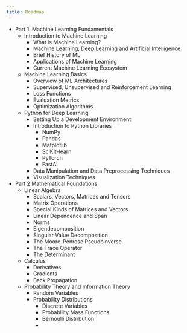 ```yaml
---
title: Roadmap
---
```


- Part 1: Machine Learning Fundamentals
	- Introduction to Machine Learning
		- What is Machine Learning?
		- Machine Learning, Deep Learning and Artificial Intelligence
		- Brief History of ML
		- Applications of Machine Learning
		- Current Machine Learning Ecosystem
	- Machine Learning Basics
		- Overview of ML Architectures
		- Supervised, Unsupervised and Reinforcement Learning
		- Loss Functions
		- Evaluation Metrics
		- Optimization Algorithms
	- Python for Deep Learning
		- Setting Up a Development Environment
		- Introduction to Python Libraries
			- NumPy
			- Pandas
			- Matplotlib
			- SciKit-learn
			- PyTorch
			- FastAI
		- Data Manipulation and Data Preprocessing Techniques
		- Visualization Techniques
- Part 2 Mathematical Foundations
	- Linear Algebra
		- Scalars, Vectors, Matrices and Tensors
		- Matrix Operations
		- Special Kinds of Matrices and Vectors
		- Linear Dependence and Span
		- Norms
		- Eigendecomposition
		- Singular Value Decomposition
		- The Moore-Penrose Pseudoinverse
		- The Trace Operator
		- The Determinant
	- Calculus
		- Derivatives
		- Gradients
		- Back Propagation
	- Probability Theory and Information Theory
		- Random Variables
		- Probability Distributions
			- Discrete Variables
			- Probability Mass Functions
			- Bernoulli Distribution
			- 
		